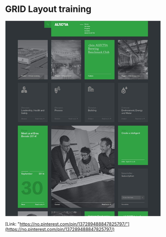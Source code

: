 # GRID Layout training

![image](src/images/design.jpg)

[Link: "https://no.pinterest.com/pin/137289488847825797/"](https://no.pinterest.com/pin/137289488847825797/)
